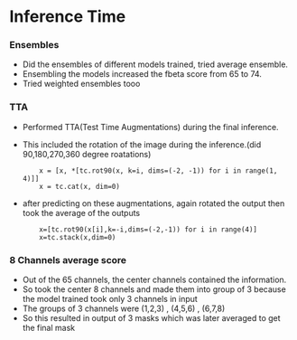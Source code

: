 # Inference Time

### Ensembles

- Did the ensembles of different models trained, tried average ensemble.
- Ensembling the models increased the fbeta score from 65 to 74.
- Tried weighted ensembles tooo

### TTA

- Performed TTA(Test Time Augmentations) during the final inference.
- This included the rotation of the image during the inference.(did 90,180,270,360 degree roatations)
        
          x = [x, *[tc.rot90(x, k=i, dims=(-2, -1)) for i in range(1, 4)]]
          x = tc.cat(x, dim=0)
            
- after predicting on these augmentations, again rotated the output then took the average of the outputs

          x=[tc.rot90(x[i],k=-i,dims=(-2,-1)) for i in range(4)]
          x=tc.stack(x,dim=0)


### 8 Channels average score

- Out of the 65 channels, the center channels contained the information.
- So took the center 8 channels and made them into group of 3 because the model trained took only 3 channels in input
- The groups of 3 channels were (1,2,3) , (4,5,6) , (6,7,8)
- So this resulted in output of 3 masks which was later averaged to get the final mask


